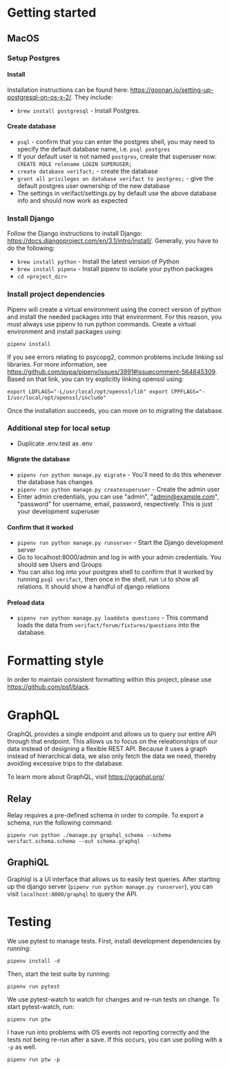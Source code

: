 # Getting started

## MacOS

### Setup Postgres

#### Install

Installation instructions can be found here: https://goonan.io/setting-up-postgresql-on-os-x-2/. They include:

- `brew install postgresql` - Install Postgres.

#### Create database

- `psql` - confirm that you can enter the postgres shell, you may need to specify the default database name, i.e. `psql postgres`
- If your default user is not named `postgres`, create that superuser now: `CREATE ROLE rolename LOGIN SUPERUSER;`
- `create database verifact;` - create the database
- `grant all privileges on database verifact to postgres;` - give the default postgres user ownership of the new database
- The settings in verifact/settings.py by default use the above database info and should now work as expected

### Install Django

Follow the Django instructions to install Django: https://docs.djangoproject.com/en/3.1/intro/install/. Generally, you have to do the following:
- `brew install python` - Install the latest version of Python
- `brew install pipenv` - Install pipenv to isolate your python packages
- `cd <project_dir>`

### Install project dependencies

Pipenv will create a virtual environment using the correct version of python and install the needed packages into that environment. For this reason, you must always use pipenv to run python commands. Create a virtual environment and install packages using:

`pipenv install`

If you see errors relating to psycopg2, common problems include linking ssl libraries. For more information, see https://github.com/pypa/pipenv/issues/3991#issuecomment-564645309. Based on that link, you can try explicitly linking openssl using:

`export LDFLAGS="-L/usr/local/opt/openssl/lib" export CPPFLAGS="-I/usr/local/opt/openssl/include"`

Once the installation succeeds, you can move on to migrating the database.

### Additional step for local setup
- Duplicate .env.test as .env 

#### Migrate the database

- `pipenv run python manage.py migrate` - You'll need to do this whenever the database has changes
- `pipenv run python manage.py createsuperuser` - Create the admin user
- Enter admin credentials, you can use "admin", "admin@example.com", "password" for username, email, password, respectively. This is just your development superuser

#### Confirm that it worked

- `pipenv run python manage.py runserver` - Start the Django development server
- Go to localhost:8000/admin and log in with your admin credentials. You should see Users and Groups
- You can also log into your postgres shell to confirm that it worked by running `psql verifact`, then once in the shell, run `\d` to show all relations. It should show a handful of django relations

#### Preload data
- `pipenv run python manage.py loaddata questions` - This command loads the data from `verifact/forum/fixtures/questions` into the database.

# Formatting style

In order to maintain consistent formatting within this project, please use https://github.com/psf/black.

# GraphQL

GraphQL provides a single endpoint and allows us to query our entire API through that endpoint. This allows us to focus on the releationships of our data instead of designing a flexible REST API. Because it uses a graph instead of hierarchical data, we also only fetch the data we need, thereby avoiding excessive trips to the database.

To learn more about GraphQL, visit https://graphql.org/

## Relay

Relay requires a pre-defined schema in order to compile. To export a schema, run the following command:

`pipenv run python ./manage.py graphql_schema --schema verifact.schema.schema --out schema.graphql`

## GraphiQL

Graphiql is a UI interface that allows us to easily test queries. After starting up the django server (`pipenv run python manage.py runserver`), you can visit `localhost:8000/graphql` to query the API.

# Testing

We use pytest to manage tests. First, install development dependencies by running:

`pipenv install -d`

Then, start the test suite by running:

`pipenv run pytest`

We use pytest-watch to watch for changes and re-run tests on change. To start pytest-watch, run:

`pipenv run ptw`

I have run into problems with OS events not reporting correctly and the tests not being re-run after a save. If this occurs, you can use polling with a `-p` as well.

`pipenv run ptw -p`
